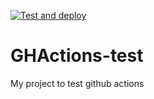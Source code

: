 [![Test and deploy](https://github.com/ghdivanrs/ghactions-test/actions/workflows/main.yml/badge.svg)](https://github.com/ghdivanrs/ghactions-test/actions/workflows/main.yml)

# GHActions-test
My project to test github actions
